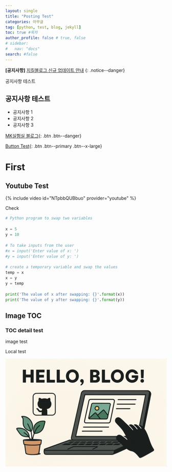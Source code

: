 ```yaml
---
layout: single
title: "Posting Test"
categories: 아무글
tag: [python, test, blog, jekyll]
toc: true #목차
author_profile: false # true, false
# sidebar:
#   nav: "docs"
search: #false
---
```


**[공지사항]** [지킬블로그 신규 업데이트 안내](https://mmistakes.github.io/minimal-mistakes/docs/quick-start-guide/)
{: .notice--danger}

<div class="notice--success">
공지사항 테스트
<h2>공지사항 테스트</h2>
<ul>
    <li> 공지사항 1 </li>
    <li> 공지사항 2 </li>
    <li> 공지사항 3 </li>
</ul>
</div>

[MK실험실 블로그](https://mkisos.tistory.com/){: .btn .btn--danger}

[Button Test](https://mkisos.tistory.com/){: .btn .btn--primary .btn--x-large}

# First

## Youtube Test

{% include video id="NTpbbQUBbuo" provider="youtube" %}

Check

```python
# Python program to swap two variables

x = 5
y = 10

# To take inputs from the user
#x = input('Enter value of x: ')
#y = input('Enter value of y: ')

# create a temporary variable and swap the values
temp = x
x = y
y = temp

print('The value of x after swapping: {}'.format(x))
print('The value of y after swapping: {}'.format(y))

```

## Image TOC

### TOC detail test

image test

Local test

![hello_blog](../images/2025-08-29-first/hello_blog.png)
